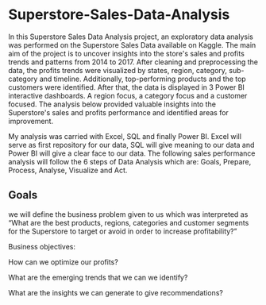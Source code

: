 # **Superstore-Sales-Data-Analysis**

In this Superstore Sales Data Analysis project, an exploratory data analysis was performed on the Superstore Sales Data available on Kaggle. The main aim of the project is to uncover insights into the store's sales and profits trends and patterns from 2014 to 2017. After cleaning and preprocessing the data, the profits trends were visualized by states, region, category, sub-category and timeline. Additionally, top-performing products and the top customers were identified. After that, the data is displayed in 3 Power BI interactive dashboards. A region focus, a category focus and a customer focused. The analysis below provided valuable insights into the Superstore's sales and profits performance and identified areas for improvement.

My analysis was carried with Excel, SQL and finally Power BI. Excel will serve as first repository for our data, SQL will give meaning to our data and Power BI will give a clear face to our data. The following sales performance analysis will follow the 6 steps of Data Analysis which are: Goals, Prepare, Process, Analyse, Visualize and Act.

## **Goals**
we will define the business problem given to us which was interpreted as “What are the best products, regions, categories and customer segments for the Superstore to target or avoid in order to increase profitability?”

Business objectives:

How can we optimize our profits?

What are the emerging trends that we can we identify?

What are the insights we can generate to give recommendations?
